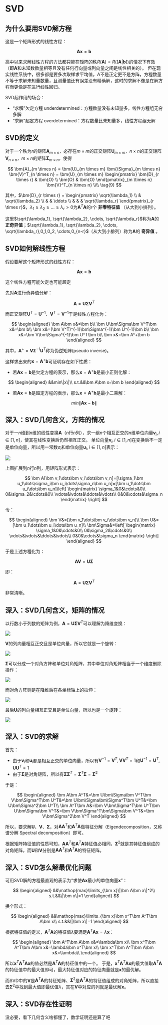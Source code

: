 # SVD

## 为什么要用SVD解方程

这是一个矩阵形式的线性方程：

$$\bm A\bm x=\bm b$$

高中以来求解线性方程的方法都只能在矩阵的秩$R(\bm A)=R([\bm A|\bm b])$的情况下有效（即$\bm A$和未知数数量相等且没有任何行向量或列向量之间是线性相关的）。
但在现实线性系统中，很多都是要多次取样求平均值，A不是正定更不是方阵，方程数量不等于求解未知量数量，且测量值还有误差没有精确解，这时的求解不像是在解方程而更像是在进行线性回归。

SVD起作用的场合：

* “求解”欠定方程 underdetermined：方程数量没有未知量多，线性方程组无穷多解
* “求解”超定方程 overdetermined：方程数量比未知量多，线性方程组无解

## SVD的定义

对于一个秩为$r$的矩阵$\bm{A}_{m \times n}$，必存在$m \times m$的正交矩阵$\bm{U}_{m \times m}$，$n \times n$的正交矩阵$\bm{V}_{n \times n}$，$m\times n$的矩阵$\bm{\Sigma}_{m \times n}$，使得

$$
\bm{A}_{m \times n} = \bm{U}_{m \times m} \bm{\Sigma}_{m \times n} \bm{V}^T_{n \times n} = \bm{U}_{m \times m} \begin{pmatrix} \bm{D}_{r \times r} & \bm{O} \\ \bm{O} & \bm{O} \end{pmatrix}_{m \times n} \bm{V}^T_{n \times n} \\\\ \tag{9}
$$

其中，$\bm{D}_{r \times r} = \begin{pmatrix} \sqrt{\lambda_1} \\ & \sqrt{\lambda_2} \\ & & \ddots \\ & & & \sqrt{\lambda_r} \end{pmatrix}_{r \times r}$，$\lambda_1 \geq \lambda_2 \geq... \geq \lambda_r >0$为$\bm{A}^T\bm{A}$的$r$个 **非零特征值** （从大到小排列）。

这里$\sqrt{\lambda_1}, \sqrt{\lambda_2}, \cdots, \sqrt{\lambda_r}$称为$\bm{A}$的 **正奇异值**；$\sqrt{\lambda_1}, \sqrt{\lambda_2}, \cdots, \sqrt{\lambda_r},0_1,0_2, \cdots,0_{n-r}$（从大到小排列）称为$\bm{A}$的 **奇异值** 。

## SVD如何解线性方程

假设要解这个矩阵形式的线性方程：

$$\bm A\bm x=\bm b$$

这个线性方程可能欠定也可能超定

先对$\bm A$进行奇异值分解：

$$\bm A=\bm U\bm\Sigma\bm V^T$$

而正交矩阵$\bm U^T=\bm U^{-1}$、$\bm V^T=\bm V^{-1}$于是线性方程化为：

$$
\begin{aligned}
    \bm A\bm x&=\bm b\\
    \bm U\bm\Sigma\bm V^T\bm x&=\bm b\\
    \bm x&=(\bm V^T)^{-1}\bm\Sigma^{-1}\bm U^{-1}\bm b\\
    \bm x&=\bm V\bm\Sigma^{-1}\bm U^T\bm b\\
    \bm x&=\bm A^+\bm b
\end{aligned}
$$

其中，$\bm A^+=\bm V\bm\Sigma^{-1}\bm U^T$称为伪逆矩阵(pseudo inverse)。

这样求出来的$\bm x=\bm A^+\bm b$可证明存在如下性质：

* 若$\bm A\bm x=\bm b$是欠定方程的表示，那么$\bm x=\bm A^+\bm b$是最小正则化解：

$$
\begin{aligned}
    &&min\|x\|\\
    s.t.&&\bm A\bm x=\bm b
\end{aligned}
$$

* 若$\bm A\bm x=\bm b$是超定方程的表示，那么$\bm x=\bm A^+\bm b$是最小二乘解：

$$
min\|\bm A\bm x-\bm b\|
$$

## 深入：SVD几何含义，方阵的情况

对于一$n$维到$n$维的线性变换$\bm A$（$n$行$n$列），求一组$n$个相互正交的$n$维单位向量$\bm v_i,i\in[1,n]$，使其在线性变换后仍然相互正交。
单位向量$\bm v_i,i\in[1,n]$在变换后不一定是单位向量，所以用一常数$\sigma_i$和单位向量$\bm u_i,i\in[1,n]$表示：

![](i/20231126202507.png)

上图扩展到$n$行$n$列，用矩阵形式表示：

$$
\bm A[\bm v_1\dots\bm v_i\dots\bm v_n]=[\sigma_1\bm u_1\dots\sigma_i\bm u_i\dots\sigma_n\bm u_n]=[\bm u_1\dots\bm u_i\dots\bm u_n]\left[
\begin{matrix}
    \sigma_1&0&\cdots&0\\
    0&\sigma_2&\cdots&0\\
    \vdots&\vdots&\ddots&\vdots\\
    0&0&\cdots&\sigma_n
\end{matrix}
\right]
$$

令：

$$
\begin{aligned}
\bm V&=[\bm v_1\dots\bm v_i\dots\bm v_n]\\
\bm U&=[\bm u_1\dots\bm u_i\dots\bm u_n]\\
\bm\Sigma&=\left[
\begin{matrix}
    \sigma_1&0&\cdots&0\\
    0&\sigma_2&\cdots&0\\
    \vdots&\vdots&\ddots&\vdots\\
    0&0&\cdots&\sigma_n
\end{matrix}
\right]
\end{aligned}
$$

于是上述方程化为：

$$\bm A\bm V=\bm U\bm\Sigma$$

即：

$$\bm A=\bm U\bm\Sigma\bm V^T$$

非常清晰。

## 深入：SVD几何含义，矩阵的情况

以行数小于列数的矩阵为例，$\bm A=\bm U\bm\Sigma\bm V^T$可以理解为降维变换：

![](i/SVD0.gif)

$\bm V$的列向量相互正交且是单位向量，所以它就是一个旋转：

![](i/SVD1.gif)

$\bm\Sigma$可以分成一个对角方阵和单位对角矩阵，其中单位对角矩阵相当于一个维度删除操作：

![](i/SVD2.gif)

而对角方阵则是在降维后在各坐标轴上的拉伸：

![](i/SVD3.gif)

最后$\bm U$的列向量相互正交且是单位向量，所以也是一个旋转：

![](i/SVD4.gif)

## 深入：SVD的求解

首先：

* 由于$\bm v_i$和$\bm u_i$都是相互正交的单位向量，所以有$\bm V^{-1}=\bm V^T,\bm V\bm V^T=1$和$\bm U^{-1}=\bm U^T,\bm U\bm U^T=1$
* 由于$\bm\Sigma$是对角矩阵，所以有$\bm\Sigma\bm\Sigma^T=\bm\Sigma^T\bm\Sigma=\bm\Sigma^2$

于是：

$$
\begin{aligned}
    \bm A\bm A^T&=\bm U\bm\Sigma\bm V^T\bm V\bm\Sigma^T\bm U^T&=\bm U\bm\Sigma\bm\Sigma^T\bm U^T&=\bm U\bm\Sigma^2\bm U^T\\
    \bm A^T\bm A&=\bm V\bm\Sigma^T\bm U^T\bm U\bm\Sigma\bm V^T&=\bm V\bm\Sigma^T\bm\Sigma\bm V^T&=\bm V\bm\Sigma^2\bm V^T
\end{aligned}
$$

所以，要求解$\bm U$、$\bm V$、$\bm\Sigma$，对$\bm A\bm A^T$和$\bm A^T\bm A$做特征分解（Eigendecomposition，又称谱分解 Spectral decomposition）即可。

根据矩阵特征值的性质可知，$\bm A\bm A^T$和$\bm A^T\bm A$特征值必相同，$\bm\Sigma^2$就是其特征值组成的对角矩阵，而$\bm U$和$\bm V$分别是$\bm A\bm A^T$和$\bm A^T\bm A$的特征矩阵。

## 深入：SVD怎么解最优化问题

可用SVD解的方程最直观的表示为“求使$\bm A\bm x$最小的单位向量$\bm x$”：

$$
\begin{aligned}
&&\mathop{max}\limits_{\bm x}\|\bm A\bm x\|^2\\
s.t.&&\|\bm x\|=1
\end{aligned}
$$

换个形式：

$$
\begin{aligned}
&&\mathop{max}\limits_{\bm x}\bm x^T\bm A^T\bm A\bm x\\
s.t.&&\|\bm x\|=1
\end{aligned}
$$

根据特征值的定义，$\bm A^T\bm A$的特征值$\lambda$要满足$\bm A^T\bm A\bm x=\lambda\bm x$：

$$
\begin{aligned}
\bm A^T\bm A\bm x&=\lambda\bm x\\
\bm x^T\bm A^T\bm A\bm x&=\lambda\bm x^T\bm x\\
\bm x^T\bm A^T\bm A\bm x&=\lambda\\
\end{aligned}
$$

所以$\bm x^T\bm A^T\bm A\bm x$的值必然是$\bm A^T\bm A$的特征值中的一个。
于是，$\bm x^T\bm A^T\bm A\bm x$的最大值取$\bm A^T\bm A$的特征值中的最大值即可，最大特征值对应的特征向量就是$\bm x$的最优解。

而SVD中的$\bm V$是$\bm A^T\bm A$的特征矩阵、$\bm\Sigma^2$是$\bm A^T\bm A$的特征值组成的对角矩阵，所以直接去$\bm\Sigma^2$中找到最大值即最优值$\lambda$，其在$\bm V$中对应的列就是最优解$\bm x$。

## 深入：SVD存在性证明

没必要，看下几何含义啥都懂了，数学证明还是算了吧